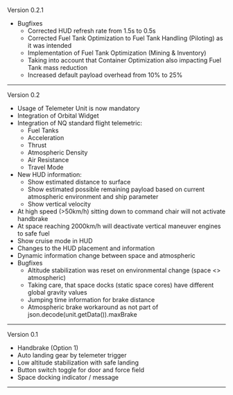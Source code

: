 Version 0.2.1
* Bugfixes
    * Corrected HUD refresh rate from 1.5s to 0.5s
    * Corrected Fuel Tank Optimization to Fuel Tank Handling (Piloting) as it was intended
    * Implementation of Fuel Tank Optimization (Mining & Inventory)
    * Taking into account that Container Optimization also impacting Fuel Tank mass reduction
    * Increased default payload overhead from 10% to 25%


---

Version 0.2
* Usage of Telemeter Unit is now mandatory
* Integration of Orbital Widget
* Integration of NQ standard flight telemetric:
    * Fuel Tanks
    * Acceleration
    * Thrust
    * Atmospheric Density
    * Air Resistance
    * Travel Mode
* New HUD information:
    * Show estimated distance to surface
    * Show estimated possible remaining payload based on current atmospheric environment and ship parameter
    * Show vertical velocity
* At high speed (>50km/h) sitting down to command chair will not activate handbrake
* At space reaching 2000km/h will deactivate vertical maneuver engines to safe fuel
* Show cruise mode in HUD
* Changes to the HUD placement and information
* Dynamic information change between space and atmospheric
* Bugfixes
    * Altitude stabilization was reset on environmental change (space <> atmospheric)
    * Taking care, that space docks (static space cores) have different global gravity values
    * Jumping time information for brake distance
    * Atmospheric brake workaround as not part of json.decode(unit.getData()).maxBrake 

---

Version 0.1
* Handbrake (Option 1)
* Auto landing gear by telemeter trigger
* Low altitude stabilization with safe landing
* Button switch toggle for door and force field
* Space docking indicator / message

---

